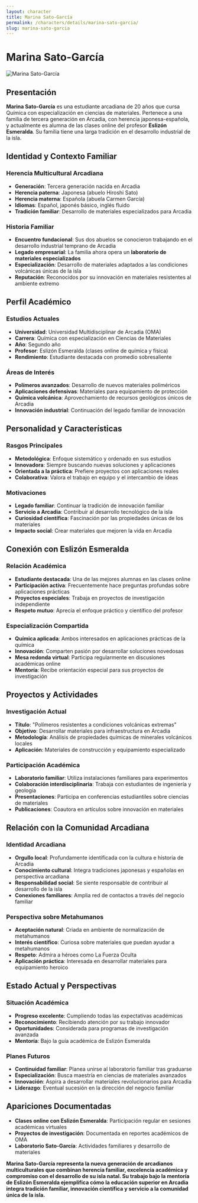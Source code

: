 ```yaml
---
layout: character
title: Marina Sato-García
permalink: /characters/details/marina-sato-garcia/
slug: marina-sato-garcia
---
```


# Marina Sato-García

<div class="character-photo">
  <img src="{{ site.baseurl }}/assets/img/characters/marina-sato-garcia.png" alt="Marina Sato-García" />
</div>

## Presentación
**Marina Sato-García** es una estudiante arcadiana de 20 años que cursa Química con especialización en ciencias de materiales. Pertenece a una familia de tercera generación en Arcadia, con herencia japonesa-española, y actualmente es alumna de las clases online del profesor **Eslizón Esmeralda**. Su familia tiene una larga tradición en el desarrollo industrial de la isla.

## Identidad y Contexto Familiar

### **Herencia Multicultural Arcadiana**
- **Generación**: Tercera generación nacida en Arcadia
- **Herencia paterna**: Japonesa (abuelo Hiroshi Sato)
- **Herencia materna**: Española (abuela Carmen García)
- **Idiomas**: Español, japonés básico, inglés fluido
- **Tradición familiar**: Desarrollo de materiales especializados para Arcadia

### **Historia Familiar**
- **Encuentro fundacional**: Sus dos abuelos se conocieron trabajando en el desarrollo industrial temprano de Arcadia
- **Legado empresarial**: La familia ahora opera un **laboratorio de materiales especializados**
- **Especialización**: Desarrollo de materiales adaptados a las condiciones volcánicas únicas de la isla
- **Reputación**: Reconocidos por su innovación en materiales resistentes al ambiente extremo

## Perfil Académico

### **Estudios Actuales**
- **Universidad**: Universidad Multidisciplinar de Arcadia (OMA)
- **Carrera**: Química con especialización en Ciencias de Materiales
- **Año**: Segundo año
- **Profesor**: Eslizón Esmeralda (clases online de química y física)
- **Rendimiento**: Estudiante destacada con promedio sobresaliente

### **Áreas de Interés**
- **Polímeros avanzados**: Desarrollo de nuevos materiales poliméricos
- **Aplicaciones defensivas**: Materiales para equipamiento de protección
- **Química volcánica**: Aprovechamiento de recursos geológicos únicos de Arcadia
- **Innovación industrial**: Continuación del legado familiar de innovación

## Personalidad y Características

### **Rasgos Principales**
- **Metodológica**: Enfoque sistemático y ordenado en sus estudios
- **Innovadora**: Siempre buscando nuevas soluciones y aplicaciones
- **Orientada a la práctica**: Prefiere proyectos con aplicaciones reales
- **Colaborativa**: Valora el trabajo en equipo y el intercambio de ideas

### **Motivaciones**
- **Legado familiar**: Continuar la tradición de innovación familiar
- **Servicio a Arcadia**: Contribuir al desarrollo tecnológico de la isla
- **Curiosidad científica**: Fascinación por las propiedades únicas de los materiales
- **Impacto social**: Crear materiales que mejoren la vida en Arcadia

## Conexión con Eslizón Esmeralda

### **Relación Académica**
- **Estudiante destacada**: Una de las mejores alumnas en las clases online
- **Participación activa**: Frecuentemente hace preguntas profundas sobre aplicaciones prácticas
- **Proyectos especiales**: Trabaja en proyectos de investigación independiente
- **Respeto mutuo**: Aprecia el enfoque práctico y científico del profesor

### **Especialización Compartida**
- **Química aplicada**: Ambos interesados en aplicaciones prácticas de la química
- **Innovación**: Comparten pasión por desarrollar soluciones novedosas
- **Mesa redonda virtual**: Participa regularmente en discusiones académicas online
- **Mentoría**: Recibe orientación especial para sus proyectos de investigación

## Proyectos y Actividades

### **Investigación Actual**
- **Título**: "Polímeros resistentes a condiciones volcánicas extremas"
- **Objetivo**: Desarrollar materiales para infraestructura en Arcadia
- **Metodología**: Análisis de propiedades químicas de minerales volcánicos locales
- **Aplicación**: Materiales de construcción y equipamiento especializado

### **Participación Académica**
- **Laboratorio familiar**: Utiliza instalaciones familiares para experimentos
- **Colaboración interdisciplinaria**: Trabaja con estudiantes de ingeniería y geología
- **Presentaciones**: Participa en conferencias estudiantiles sobre ciencias de materiales
- **Publicaciones**: Coautora en artículos sobre innovación en materiales

## Relación con la Comunidad Arcadiana

### **Identidad Arcadiana**
- **Orgullo local**: Profundamente identificada con la cultura e historia de Arcadia
- **Conocimiento cultural**: Integra tradiciones japonesas y españolas en perspectiva arcadiana
- **Responsabilidad social**: Se siente responsable de contribuir al desarrollo de la isla
- **Conexiones familiares**: Amplia red de contactos a través del negocio familiar

### **Perspectiva sobre Metahumanos**
- **Aceptación natural**: Criada en ambiente de normalización de metahumanos
- **Interés científico**: Curiosa sobre materiales que puedan ayudar a metahumanos
- **Respeto**: Admira a héroes como La Fuerza Oculta
- **Aplicación práctica**: Interesada en desarrollar materiales para equipamiento heroico

## Estado Actual y Perspectivas

### **Situación Académica**
- **Progreso excelente**: Cumpliendo todas las expectativas académicas
- **Reconocimiento**: Recibiendo atención por su trabajo innovador
- **Oportunidades**: Considerada para programas de investigación avanzada
- **Mentoría**: Bajo la guía académica de Eslizón Esmeralda

### **Planes Futuros**
- **Continuidad familiar**: Planea unirse al laboratorio familiar tras graduarse
- **Especialización**: Busca maestría en ciencias de materiales avanzados
- **Innovación**: Aspira a desarrollar materiales revolucionarios para Arcadia
- **Liderazgo**: Eventual sucesión en la dirección del negocio familiar

## Apariciones Documentadas
- **Clases online con Eslizón Esmeralda**: Participación regular en sesiones académicas virtuales
- **Proyectos de investigación**: Documentada en reportes académicos de OMA
- **Laboratorio Sato-García**: Actividades familiares y desarrollo de materiales

**Marina Sato-García representa la nueva generación de arcadianos multiculturales que combinan herencia familiar, excelencia académica y compromiso con el desarrollo de su isla natal. Su trabajo bajo la mentoría de Eslizón Esmeralda ejemplifica cómo la educación superior en Arcadia integra tradición familiar, innovación científica y servicio a la comunidad única de la isla.**